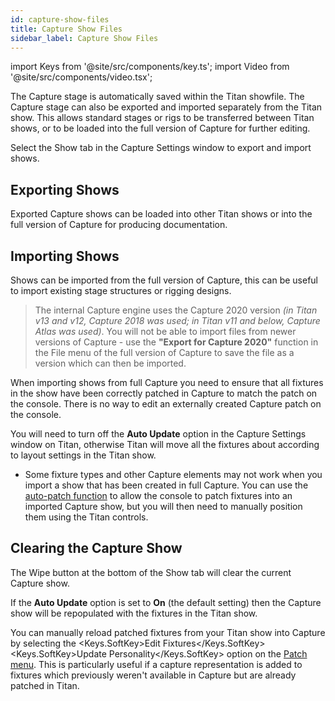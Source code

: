 ```yaml
---
id: capture-show-files
title: Capture Show Files
sidebar_label: Capture Show Files
---
```


import Keys from '@site/src/components/key.ts';
import Video from '@site/src/components/video.tsx';

The Capture stage is automatically saved within the Titan showfile. The
Capture stage can also be exported and imported separately from the
Titan show. This allows standard stages or rigs to be transferred
between Titan shows, or to be loaded into the full version of Capture
for further editing.

Select the Show tab in the Capture Settings window to export and import
shows.

## Exporting Shows

Exported Capture shows can be loaded into other Titan shows or into the
full version of Capture for producing documentation.

## Importing Shows

Shows can be imported from the full version of Capture, this can be
useful to import existing stage structures or rigging designs.

> The internal Capture engine uses the Capture 2020 version *(in Titan v13 
and v12, Capture 2018 was used; in Titan v11 and below, Capture Atlas was used)*. 
You will not be able to import files from newer versions of Capture - use the 
**"Export for Capture 2020"** function in the File menu of the full version of 
Capture to save the file as a version which can then be imported.

When importing shows from full Capture you need to ensure that 
all fixtures in the show have been correctly patched in Capture to match the patch on the
console. There is no way to edit an externally created Capture patch on
the console.

You will need to turn off the **Auto Update** option in the Capture Settings window on Titan, otherwise Titan will move all the fixtures about according to layout settings in the Titan show.

-  Some fixture types and other Capture elements may not work when you
import a show that has been created in full Capture. You can
use the [auto-patch function](../patching/patching-new-fixtures-or-dimmers.md#capture-visualiser-auto-patch) 
to allow the console to patch fixtures into an imported Capture show, but you will then need to manually position them using the Titan controls.



## Clearing the Capture Show

The Wipe button at the bottom of the Show tab will clear the current
Capture show.

If the **Auto Update** option is set to **On** (the default setting)
then the Capture show will be repopulated with the fixtures in the Titan
show.

You can manually reload patched fixtures from your Titan show into
Capture by selecting the <Keys.SoftKey>Edit Fixtures</Keys.SoftKey> <Keys.SoftKey>Update Personality</Keys.SoftKey> option on
the [Patch menu](../patching/changing-the-patch.md#patch-view). 
This is particularly useful if a capture representation is added to fixtures 
which previously weren't available in Capture but are already patched in Titan.
